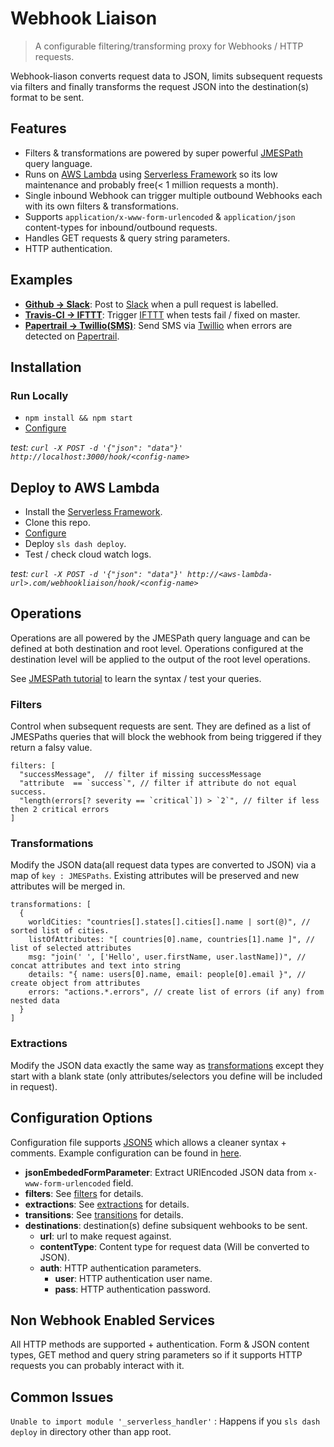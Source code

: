 # Webhook Liaison 
> A configurable filtering/transforming proxy for Webhooks / HTTP requests.

Webhook-liason converts request data to JSON, limits subsequent requests via filters and finally transforms the request JSON into the destination(s) format to be sent.

## Features
* Filters & transformations are powered by super powerful [JMESPath](https://jmespath.org) query language.
* Runs on [AWS Lambda](https://aws.amazon.com/lambda/) using [Serverless Framework](https://github.com/serverless/serverless) so its low maintenance and probably free(< 1 million requests a month).
* Single inbound Webhook can trigger multiple outbound Webhooks each with its own filters & transformations.
* Supports `application/x-www-form-urlencoded` & `application/json` content-types for inbound/outbound requests.
* Handles GET requests & query string parameters.
* HTTP authentication.

## Examples
* __[Github -> Slack](functions/lib/webhook-liaison.example.json5#L2)__: Post to [Slack](https://www.slack.com) when a pull request is labelled.
* __[Travis-CI -> IFTTT](functions/lib/webhook-liaison.example.json5#L33)__: Trigger [IFTTT](https://www.ifttt.com) when tests fail / fixed on master.
* __[Papertrail -> Twillio(SMS)](functions/lib/webhook-liaison.example.json5#L53)__: Send SMS via [Twillio](https://www.twilio.com) when errors are detected on [Papertrail](https://papertrailapp.com).

## Installation
### Run Locally
* `npm install && npm start`
* [Configure](#configuration-options)

_test: `curl -X POST -d '{"json": "data"}' http://localhost:3000/hook/<config-name>`_

## Deploy to AWS Lambda
* Install the [Serverless Framework](https://github.com/serverless/serverless/).
* Clone this repo.
* [Configure](#configuration-options)
* Deploy `sls dash deploy`.
* Test  / check cloud watch logs.

_test: `curl -X POST -d '{"json": "data"}' http://<aws-lambda-url>.com/webhookliaison/hook/<config-name>`_

## Operations
Operations are all powered by the JMESPath query language and can be defined at both destination and root level. Operations configured at the destination level will be applied to the output of the root level operations.

See [JMESPath tutorial](http://jmespath.org/tutorial.html) to learn the syntax / test your queries.

### Filters
Control when subsequent requests are sent. They are defined as a list of JMESPaths queries that will block the webhook from being triggered if they return a falsy value.
```
filters: [
  "successMessage",  // filter if missing successMessage
  "attribute  == `success`", // filter if attribute do not equal success.
  "length(errors[? severity == `critical`]) > `2`", // filter if less then 2 critical errors
]
```

### Transformations
Modify the JSON data(all request data types are converted to JSON) via a map of `key : JMESPaths`. Existing attributes will be preserved and new attributes will be merged in.
```
transformations: [
  {
    worldCities: "countries[].states[].cities[].name | sort(@)", // sorted list of cities.
    listOfAttributes: "[ countries[0].name, countries[1].name ]", // list of selected attributes
    msg: "join(' ', ['Hello', user.firstName, user.lastName])", // concat attributes and text into string
    details: "{ name: users[0].name, email: people[0].email }", // create object from attributes
    errors: "actions.*.errors", // create list of errors (if any) from nested data
  }
]
```

### Extractions
Modify the JSON data exactly the same way as [transformations](#transformations) except they start with a blank state (only attributes/selectors you define will be included in request).

## Configuration Options
Configuration file supports [JSON5](https://github.com/json5/json5) which allows a cleaner syntax + comments. Example configuration can be found in [here](functions/lib/webhook-liaison.example.json5).

* __jsonEmbededFormParameter__: Extract URIEncoded JSON data from `x-www-form-urlencoded` field.
* __filters__: See [filters](#filters) for details.
* __extractions__: See [extractions](#extractions) for details.
* __transitions__: See [transitions](#transitions) for details.
* __destinations__: destination(s) define subsiquent wehbooks to be sent.
  * __url__: url to make request against.
  * __contentType__: Content type for request data (Will be converted to JSON).
  * __auth__: HTTP authentication parameters.
    * __user__: HTTP authentication user name.
    * __pass__: HTTP authentication password.

## Non Webhook Enabled Services
All HTTP methods are supported + authentication. Form & JSON content types, GET method and query string parameters so if it supports HTTP requests you can probably interact with it.

## Common Issues
`Unable to import module '_serverless_handler'` : Happens if you `sls dash deploy` in directory other than app root.

